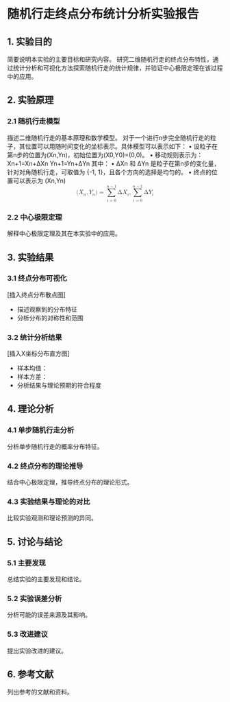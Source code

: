 # 随机行走终点分布统计分析实验报告

## 1. 实验目的
简要说明本实验的主要目标和研究内容。
研究二维随机行走的终点分布特性，通过统计分析和可视化方法探索随机行走的统计规律，并验证中心极限定理在该过程中的应用。

## 2. 实验原理
### 2.1 随机行走模型
描述二维随机行走的基本原理和数学模型。
对于一个进行n步完全随机行走的粒子，其位置可以用随时间变化的坐标表示。具体模型可以表示如下：
•	设粒子在第n步的位置为(Xn,Yn)，初始位置为(X0,Y0)=(0,0)。
•	移动规则表示为：
Xn+1=Xn+ΔXn
Yn+1=Yn+ΔYn
其中：
•	ΔXn 和 ΔYn 是粒子在第n步的变化量，针对对角随机行走，可取值为 {-1, 1}，且各个方向的选择是均匀的。
•	终点的位置可以表示为
(Xn,Yn)
<math xmlns="http://www.w3.org/1998/Math/MathML" display="block">
  <mo stretchy="false">(</mo>
  <msub>
    <mi>X</mi>
    <mi>n</mi>
  </msub>
  <mo>,</mo>
  <msub>
    <mi>Y</mi>
    <mi>n</mi>
  </msub>
  <mo stretchy="false">)</mo>
  <mo>=</mo>
  <munderover>
    <mo data-mjx-texclass="OP">&#x2211;</mo>
    <mrow data-mjx-texclass="ORD">
      <mi>i</mi>
      <mo>=</mo>
      <mn>0</mn>
    </mrow>
    <mrow data-mjx-texclass="ORD">
      <mi>n</mi>
      <mo>&#x2212;</mo>
      <mn>1</mn>
    </mrow>
  </munderover>
  <mi mathvariant="normal">&#x394;</mi>
  <msub>
    <mi>X</mi>
    <mi>i</mi>
  </msub>
  <mo>,</mo>
  <munderover>
    <mo data-mjx-texclass="OP">&#x2211;</mo>
    <mrow data-mjx-texclass="ORD">
      <mi>i</mi>
      <mo>=</mo>
      <mn>0</mn>
    </mrow>
    <mrow data-mjx-texclass="ORD">
      <mi>n</mi>
      <mo>&#x2212;</mo>
      <mn>1</mn>
    </mrow>
  </munderover>
  <mi mathvariant="normal">&#x394;</mi>
  <msub>
    <mi>Y</mi>
    <mi>i</mi>
  </msub>
</math>
### 2.2 中心极限定理
解释中心极限定理及其在本实验中的应用。

## 3. 实验结果
### 3.1 终点分布可视化
[插入终点分布散点图]
- 描述观察到的分布特征
- 分析分布的对称性和范围

### 3.2 统计分析结果
[插入X坐标分布直方图]
- 样本均值：
- 样本方差：
- 分析结果与理论预期的符合程度

## 4. 理论分析
### 4.1 单步随机行走分析
分析单步随机行走的概率分布特征。

### 4.2 终点分布的理论推导
结合中心极限定理，推导终点分布的理论形式。

### 4.3 实验结果与理论的对比
比较实验观测和理论预测的异同。

## 5. 讨论与结论
### 5.1 主要发现
总结实验的主要发现和结论。

### 5.2 实验误差分析
分析可能的误差来源及其影响。

### 5.3 改进建议
提出实验改进的建议。

## 6. 参考文献
列出参考的文献和资料。
